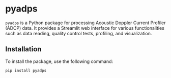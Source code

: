 # pyadps

`pyadps` is a Python package for processing Acoustic Doppler Current Profiler (ADCP) data. It provides a Streamlit web interface for various functionalities such as data reading, quality control tests, profiling, and visualization.

## Installation

To install the package, use the following command:

```bash
pip install pyadps
```
